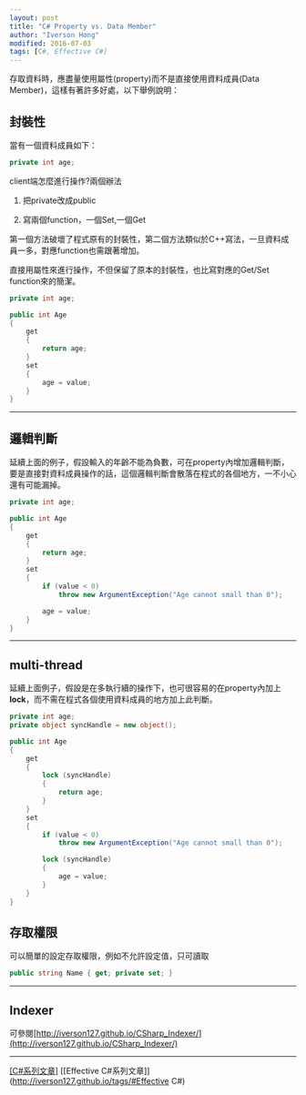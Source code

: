 ```yaml
---
layout: post
title: "C# Property vs. Data Member"
author: "Iverson Hong"
modified: 2016-07-03
tags: [C#, Effective C#]
---
```


存取資料時，應盡量使用屬性(property)而不是直接使用資料成員(Data Member)，這樣有著許多好處，以下舉例說明：

## 封裝性 ##

當有一個資料成員如下：

~~~csharp
private int age;
~~~

client端怎麼進行操作?兩個辦法

1. 把private改成public

2. 寫兩個function，一個Set,一個Get

第一個方法破壞了程式原有的封裝性，第二個方法類似於C++寫法，一旦資料成員一多，對應function也需跟著增加。

直接用屬性來進行操作，不但保留了原本的封裝性，也比寫對應的Get/Set function來的簡潔。

~~~csharp
private int age;

public int Age 
{
    get 
    {
        return age;
    }
    set 
    { 
        age = value;
    }
}
~~~

----------

## 邏輯判斷 ##

延續上面的例子，假設輸入的年齡不能為負數，可在property內增加邏輯判斷，要是直接對資料成員操作的話，這個邏輯判斷會散落在程式的各個地方，一不小心還有可能漏掉。

~~~csharp
private int age;

public int Age 
{
    get 
    {
        return age;
    }
    set 
    {
        if (value < 0)
            throw new ArgumentException("Age cannot small than 0");

        age = value;
    }
}
~~~

----------

## multi-thread ##

延續上面例子，假設是在多執行續的操作下，也可很容易的在property內加上**lock**，而不需在程式各個使用資料成員的地方加上此判斷。

~~~csharp
private int age;
private object syncHandle = new object();

public int Age 
{
    get 
    {
        lock (syncHandle)
        {
            return age;
        }
    }
    set 
    {
        if (value < 0)
            throw new ArgumentException("Age cannot small than 0");

        lock (syncHandle)
        {
            age = value;
        }
    }
}
~~~

## 存取權限 ##

可以簡單的設定存取權限，例如不允許設定值，只可讀取

~~~csharp
public string Name { get; private set; }
~~~

----------

## Indexer ##

可參閱[http://iverson127.github.io/CSharp_Indexer/](http://iverson127.github.io/CSharp_Indexer/)

----------

[[C#系列文章]](http://iverson127.github.io/tags/#C#)
[[Effective C#系列文章]](http://iverson127.github.io/tags/#Effective C#)